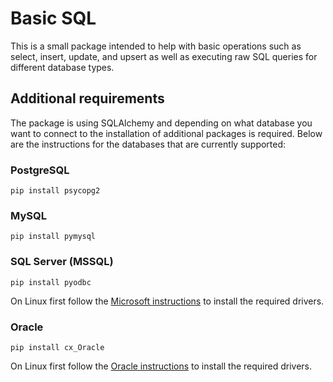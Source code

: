 # Basic SQL

This is a small package intended to help with basic operations such as select, insert, update, and upsert as well as executing raw SQL queries for different database types.

## Additional requirements

The package is using SQLAlchemy and depending on what database you want to connect to the installation of additional packages is required. Below are the instructions for the databases that are currently supported:

### PostgreSQL
```
pip install psycopg2
```

### MySQL
```
pip install pymysql
```

### SQL Server (MSSQL)
```
pip install pyodbc
```
On Linux first follow the [Microsoft instructions](https://docs.microsoft.com/en-us/sql/connect/odbc/linux-mac/installing-the-microsoft-odbc-driver-for-sql-server?view=sql-server-ver15) to install the required drivers.

### Oracle
```
pip install cx_Oracle
```
On Linux first follow the [Oracle instructions](https://www.oracle.com/au/database/technologies/instant-client/linux-x86-64-downloads.html#ic_x64_inst) to install the required drivers.